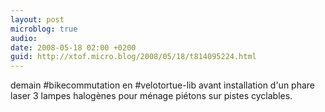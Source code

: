 ```yaml
---
layout: post
microblog: true
audio: 
date: 2008-05-18 02:00 +0200
guid: http://xtof.micro.blog/2008/05/18/t814095224.html
---
```

demain #bikecommutation en #velotortue-lib avant installation d'un phare laser 3 lampes halogènes pour ménage piétons sur pistes cyclables.
